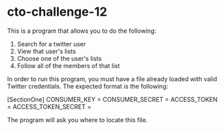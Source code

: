 # cto-challenge-12
This is a program that allows you to do the following:
  1.  Search for a twitter user
  2.  View that user's lists
  3.  Choose one of the user's lists
  4.  Follow all of the members of that list
  
In order to run this program, you must have a file already loaded with valid Twitter credentials.  The expected format is the following:

[SectionOne]
CONSUMER_KEY = <Your Consumer Key>
CONSUMER_SECRET = <Your Consumer Secret>
ACCESS_TOKEN = <Your Application Access Token>
ACCESS_TOKEN_SECRET = <Your Application Access Token Secret>

The program will ask you where to locate this file.
